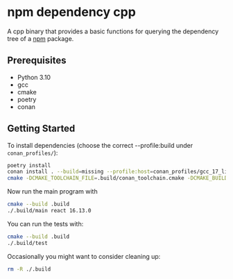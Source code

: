 # npm dependency cpp

A cpp binary that provides a basic functions for querying the dependency
tree of a [npm](https://npmjs.org) package.

## Prerequisites

- Python 3.10
- gcc
- cmake
- poetry
- conan

## Getting Started

To install dependencies (choose the correct --profile:build under `conan_profiles/`):

```sh
poetry install
conan install . --build=missing --profile:host=conan_profiles/gcc_17_linux --profile:build=conan_profiles/gcc_17_linux --output-folder=.build
cmake -DCMAKE_TOOLCHAIN_FILE=.build/conan_toolchain.cmake -DCMAKE_BUILD_TYPE=Release -B .build .
```

Now run the main program with

```sh
cmake --build .build
./.build/main react 16.13.0
```

You can run the tests with:

```sh
cmake --build .build
./.build/test
```

Occasionally you might want to consider cleaning up:

```sh
rm -R ./.build
```